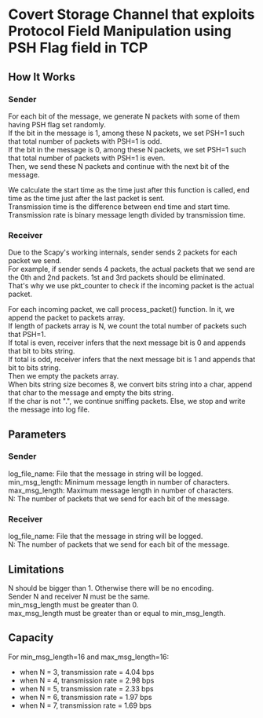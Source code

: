 # Covert Storage Channel that exploits Protocol Field Manipulation using PSH Flag field in TCP
## How It Works
### Sender
For each bit of the message, we generate N packets with some of them having PSH flag set randomly.\
If the bit in the message is 1, among these N packets, we set PSH=1 such that total number of packets with PSH=1 is odd.\
If the bit in the message is 0, among these N packets, we set PSH=1 such that total number of packets with PSH=1 is even.\
Then, we send these N packets and continue with the next bit of the message.

We calculate the start time as the time just after this function is called, end time as the time just after the last packet is sent.\
Transmission time is the difference between end time and start time. Transmission rate is binary message length divided by transmission time.
### Receiver
Due to the Scapy's working internals, sender sends 2 packets for each packet we send.\
For example, if sender sends 4 packets, the actual packets that we send are the 0th and 2nd packets. 1st and 3rd packets should be eliminated.\
That's why we use pkt_counter to check if the incoming packet is the actual packet.

For each incoming packet, we call process_packet() function. In it, we append the packet to packets array.\
If length of packets array is N, we count the total number of packets such that PSH=1.\
If total is even, receiver infers that the next message bit is 0 and appends that bit to bits string.\
If total is odd, receiver infers that the next message bit is 1 and appends that bit to bits string.\
Then we empty the packets array.\
When bits string size becomes 8, we convert bits string into a char, append that char to the message and empty the bits string.\
If the char is not ".", we continue sniffing packets. Else, we stop and write the message into log file.

## Parameters
### Sender
log_file_name: File that the message in string will be logged.\
min_msg_length: Minimum message length in number of characters.\
max_msg_length: Maximum message length in number of characters.\
N: The number of packets that we send for each bit of the message.
### Receiver
log_file_name: File that the message in string will be logged.\
N: The number of packets that we send for each bit of the message.

## Limitations
N should be bigger than 1. Otherwise there will be no encoding.\
Sender N and receiver N must be the same.\
min_msg_length must be greater than 0.\
max_msg_length must be greater than or equal to min_msg_length.

## Capacity
For min_msg_length=16 and max_msg_length=16:
* when N = 3, transmission rate = 4.04 bps
* when N = 4, transmission rate = 2.98 bps
* when N = 5, transmission rate = 2.33 bps
* when N = 6, transmission rate = 1.97 bps
* when N = 7, transmission rate = 1.69 bps
